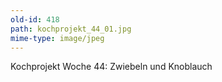 ```yaml
---
old-id: 418
path: kochprojekt_44_01.jpg
mime-type: image/jpeg
---
```

Kochprojekt Woche 44:
Zwiebeln und Knoblauch
